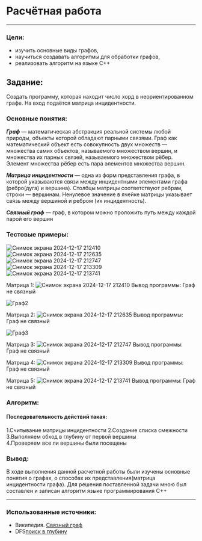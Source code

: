 # Расчётная работа

---

### Цели:
* изучить основные виды графов,
* научиться создавать алгоритмы для обработки графов,
* реализовать алгоритм на языке С++

## Задание:
Создать программу, которая находит число хорд в неориентированном графе. На вход подаётся матрица инцидентности.

### Основные понятия:
***Граф*** — математическая абстракция реальной системы любой природы, объекты которой обладают парными связями. Граф как математический объект есть совокупность двух множеств — множества самих объектов, называемого множеством вершин, и множества их парных связей, называемого множеством рёбер. Элемент множества рёбер есть пара элементов множества вершин.

***Матрица инцидентности*** — одна из форм представления графа, в которой указываются связи между инцидентными элементами графа (ребро(дуга) и вершина). Столбцы матрицы соответствуют ребрам, строки — вершинам. Ненулевое значение в ячейке матрицы указывает связь между вершиной и ребром (их инцидентность).

***Связный граф*** — граф, в котором можно проложить путь между каждой парой его вершин




### Тестовые примеры:
![Снимок экрана 2024-12-17 212410](https://github.com/user-attachments/assets/e5d796d2-1fe1-47da-a10d-3f9a8b49eec0)
![Снимок экрана 2024-12-17 212635](https://github.com/user-attachments/assets/d26ecf21-f08a-45cc-96e8-9bbc8acde234)
![Снимок экрана 2024-12-17 212747](https://github.com/user-attachments/assets/d99fb6a6-4396-486e-b2fb-82f50b72d961)
![Снимок экрана 2024-12-17 213309](https://github.com/user-attachments/assets/c518994a-6208-4577-9db9-f0e028249c19)
![Снимок экрана 2024-12-17 213741](https://github.com/user-attachments/assets/fe6a1eee-282b-4ef8-8406-708da1ff4c07)




Матрица 1:
![Снимок экрана 2024-12-17 212410](https://github.com/user-attachments/assets/e5d796d2-1fe1-47da-a10d-3f9a8b49eec0)
Вывод программы: Граф не связный

![Граф2](https://github.com/user-attachments/assets/81597546-85ac-4223-a715-41ed125d0c3d)

Матрица 2:
![Снимок экрана 2024-12-17 212635](https://github.com/user-attachments/assets/d26ecf21-f08a-45cc-96e8-9bbc8acde234)
Вывод программы:  Граф не связный

![Граф3](https://github.com/user-attachments/assets/1d75f926-d215-4aa0-b94b-f66cf2e8bf32)

Матрица 3:
![Снимок экрана 2024-12-17 212747](https://github.com/user-attachments/assets/d99fb6a6-4396-486e-b2fb-82f50b72d961)
Вывод программы: Граф не связный



Матрица 4:
![Снимок экрана 2024-12-17 213309](https://github.com/user-attachments/assets/c518994a-6208-4577-9db9-f0e028249c19)
Вывод программы: Граф не связный

Матрица 5:
![Снимок экрана 2024-12-17 213741](https://github.com/user-attachments/assets/fe6a1eee-282b-4ef8-8406-708da1ff4c07)
Вывод программы: Граф не связный

### Алгоритм:

#### Последовательность действий такая:

1.Считывание матрицы инцидентности
2.Создание списка смежности
3.Выполняем обход в глубину от первой вершины    
4.Проверяем все ли вершины были посещены

### Вывод:
В ходе выполнения данной расчетной работы были изучены основные понятия о графах, о способах их представления(матрица инцидентности графа). Для решения поставленной задачи мною был составлен и записан алгоритм языке программирования C++

---

### Использованные источники:
* Википедия. [Связный граф](https://ru-m-wikipedia-org.translate.goog/wiki/%D0%A1%D0%B2%D1%8F%D0%B7%D0%BD%D1%8B%D0%B9_%D0%B3%D1%80%D0%B0%D1%84?_x_tr_sl=ru&_x_tr_tl=be&_x_tr_hl=be&_x_tr_pto=sc)
* DFS[поиск в глубину](https://en.wikipedia.org/wiki/Depth-first_search)
